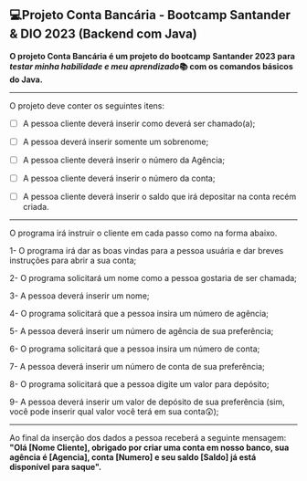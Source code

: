 ## **💻Projeto Conta Bancária - Bootcamp Santander & DIO 2023 (Backend com Java)**

<strong>O projeto Conta Bancária é um projeto do bootcamp Santander 2023 para *testar minha habilidade e meu aprendizado*📚 com os comandos básicos do Java.</strong>
______________

O projeto deve conter os seguintes itens: 

- [ ] A pessoa cliente deverá inserir como deverá ser chamado(a);

- [ ] A pessoa deverá inserir somente um sobrenome;

- [ ] A pessoa cliente deverá inserir o número da Agência;

- [ ] A pessoa cliente deverá inserir o número da conta;

- [ ] A pessoa cliente deverá inserir o saldo que irá depositar na conta recém criada.
___
O programa irá instruir o cliente em cada passo como na forma abaixo.

1- O programa irá dar as boas vindas para a pessoa usuária e dar breves instruções para abrir a sua conta;

2- O programa solicitará um nome como a pessoa gostaria de ser chamada;

3- A pessoa deverá inserir um nome;

4- O programa solicitará que a pessoa insira um número de agência;

5- A pessoa deverá inserir um número de agência de sua preferência;

6- O programa solicitará que a pessoa insira um número de conta;

7- A pessoa deverá inserir um número de conta de sua preferência;

8- O programa solicitará que a pessoa digite um valor para depósito;

9- A pessoa deverá inserir um valor de depósito de sua preferência (sim, você pode inserir qual valor você terá em sua conta😲);
___
Ao final da inserção dos dados a pessoa receberá a seguinte mensagem: <strong>"Olá [Nome Cliente], obrigado por criar uma conta em nosso banco, sua agência é [Agencia], conta [Numero] e seu saldo [Saldo] já está disponível para saque".</strong>


